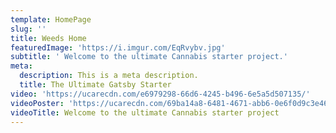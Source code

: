 ```yaml
---
template: HomePage
slug: ''
title: Weeds Home
featuredImage: 'https://i.imgur.com/EqRvybv.jpg'
subtitle: ' Welcome to the ultimate Cannabis starter project.'
meta:
  description: This is a meta description.
  title: The Ultimate Gatsby Starter
video: 'https://ucarecdn.com/e6979298-66d6-4245-b496-6e5a5d507135/'
videoPoster: 'https://ucarecdn.com/69ba14a8-6481-4671-abb6-0e6f0d9c3e46/'
videoTitle: Welcome to the ultimate Cannabis starter project
---
```

